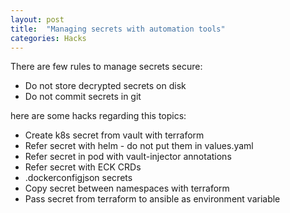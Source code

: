 ```yaml
---
layout: post
title:  "Managing secrets with automation tools"
categories: Hacks
---
```



There are few rules to manage secrets secure:
* Do not store decrypted secrets on disk
* Do not commit secrets in git


here are some hacks regarding this topics:
* Create k8s secret from vault with terraform
* Refer secret with helm - do not put them in values.yaml
* Refer secret in pod with vault-injector annotations
* Refer secret with ECK CRDs
* .dockerconfigjson secrets
* Copy secret between namespaces with terraform
* Pass secret from terraform to ansible as environment variable
